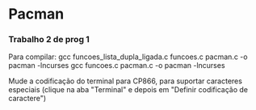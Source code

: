 # Pacman

<h3>Trabalho 2 de prog 1</h3>

<p>Para compilar: gcc funcoes_lista_dupla_ligada.c funcoes.c pacman.c -o pacman -lncurses
gcc funcoes.c pacman.c -o pacman -lncurses</p>
<p>Mude a codificação do terminal para CP866, para suportar caracteres especiais (clique na aba "Terminal" e depois em "Definir codificação de caractere")</p>